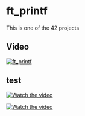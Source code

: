 # ft_printf
This is one of the 42 projects

## Video

[![ft_printf](https://img.youtube.com/vi/8Z_ve8TJcfo/0.jpg)](https://www.youtube.com/watch?v=8Z_ve8TJcfo)

## test

[![Watch the video](https://i.imgur.com/4Kbp6Dx.png)](https://www.youtube.com/watch?v=8Z_ve8TJcfo)

[![Watch the video](https://i.imgur.com/8Z_ve8TJcfo.png)](https://www.youtube.com/watch?v=8Z_ve8TJcfo)
